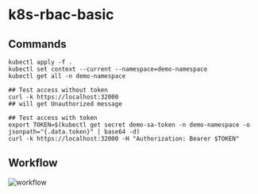 # k8s-rbac-basic

## Commands
``` /bin/bash
kubectl apply -f .
kubectl set context --current --namespace=demo-namespace
kubectl get all -n demo-namespace

## Test access without token
curl -k https://localhost:32000
## will get Unauthorized message

## Test access with token
export TOKEN=$(kubectl get secret demo-sa-token -n demo-namespace -o jsonpath="{.data.token}" | base64 -d) 
curl -k https://localhost:32000 -H "Authorization: Bearer $TOKEN"
```

## Workflow
![workflow](./k8s-rbac-basic.png)
